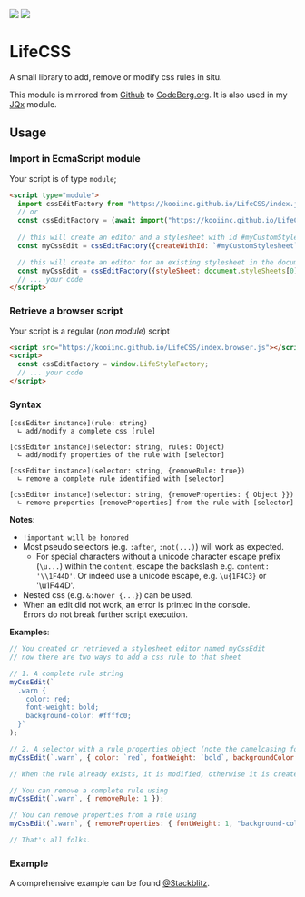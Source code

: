 <a href="https://bundlephobia.com/package/lifecss@latest" rel="nofollow"><img src="https://badgen.net/bundlephobia/min/lifecss"></a>
<a href="https://www.npmjs.com/package/lifecss"><img src="https://img.shields.io/npm/v/lifecss.svg?labelColor=cb3837&logo=npm&color=dcfdd9"></a>

# LifeCSS

A small library to add, remove or modify css rules in situ.

This module is mirrored from [Github](https://github.com/KooiInc/LifeCSS) to [CodeBerg.org](https://codeberg.org/KooiInc/LifeCSS). It is also used in my [JQx](https://codeberg.org/KooiInc/JQx) module.

## Usage

### Import in EcmaScript module
Your script is of type `module`;

```html
<script type="module">
  import cssEditFactory from "https://kooiinc.github.io/LifeCSS/index.js";
  // or
  const cssEditFactory = (await import("https://kooiinc.github.io/LifeCSS/index.js")).default;
  
  // this will create an editor and a stylesheet with id #myCustomStylesheet in the document header. 
  const myCssEdit = cssEditFactory({createWithId: `#myCustomStylesheet`});

  // this will create an editor for an existing stylesheet in the document
  const myCssEdit = cssEditFactory({styleSheet: document.styleSheets[0]}));
  // ... your code
</script>
``` 
### Retrieve a browser script

Your script is a regular (_non module_) script

```html
<script src="https://kooiinc.github.io/LifeCSS/index.browser.js"></script>
<script>
  const cssEditFactory = window.LifeStyleFactory;
  // ... your code
</script>
```

### Syntax
```
[cssEditor instance](rule: string)
  ∟ add/modify a complete css [rule]

[cssEditor instance](selector: string, rules: Object)
  ∟ add/modify properties of the rule with [selector] 

[cssEditor instance](selector: string, {removeRule: true})
  ∟ remove a complete rule identified with [selector]

[cssEditor instance](selector: string, {removeProperties: { Object }})
  ∟ remove properties [removeProperties] from the rule with [selector]
```

**Notes**:
- `!important will be honored`
- Most pseudo selectors (e.g. `:after`, `:not(...)`) will work as expected.
  - For special characters without a unicode character escape prefix (`\u...`)
    within the `content`, escape the backslash e.g. `content: '\\1F44D'`.
    Or indeed use a unicode escape, e.g. `\u{1F4C3}` or '\u1F44D'.
- Nested css (e.g. `&:hover {...}`) can be used.
- When an edit did not work, an error is printed in the console.  
  Errors do not break further script execution.

**Examples**:

```javascript
// You created or retrieved a stylesheet editor named myCssEdit
// now there are two ways to add a css rule to that sheet

// 1. A complete rule string
myCssEdit(`
  .warn {
    color: red; 
    font-weight: bold;
    background-color: #ffffc0; 
  }`
);

// 2. A selector with a rule properties object (note the camelcasing for keys) 
myCssEdit(`.warn`, { color: `red`, fontWeight: `bold`, backgroundColor: `#ffffc0` } );

// When the rule already exists, it is modified, otherwise it is created

// You can remove a complete rule using
myCssEdit(`.warn`, { removeRule: 1 });

// You can remove properties from a rule using
myCssEdit(`.warn`, { removeProperties: { fontWeight: 1, "background-color": 1 } });

// That's all folks.
```

### Example
A comprehensive example can be found [@Stackblitz](https://stackblitz.com/edit/js-fnxaro?file=index.js).
